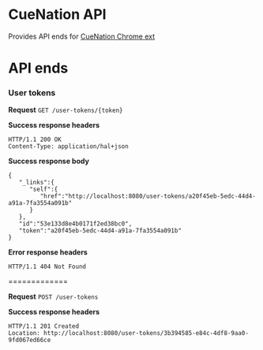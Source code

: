 CueNation API
=============

Provides API ends for [CueNation Chrome ext](https://github.com/dVaffection/cuentation-chrome-ext)

# API ends

### User tokens


**Request**
`GET /user-tokens/{token}`

**Success response headers**
```
HTTP/1.1 200 OK
Content-Type: application/hal+json
```
**Success response body**
```
{
   "_links":{
      "self":{
         "href":"http://localhost:8080/user-tokens/a20f45eb-5edc-44d4-a91a-7fa3554a091b"
      }
   },
   "id":"53e133d8e4b0171f2ed38bc0",
   "token":"a20f45eb-5edc-44d4-a91a-7fa3554a091b"
}
```
**Error response headers**
```
HTTP/1.1 404 Not Found
```
=============

**Request**
`POST /user-tokens`

**Success response headers**
```
HTTP/1.1 201 Created
Location: http://localhost:8080/user-tokens/3b394585-e84c-4df8-9aa0-9fd067ed66ce
```
